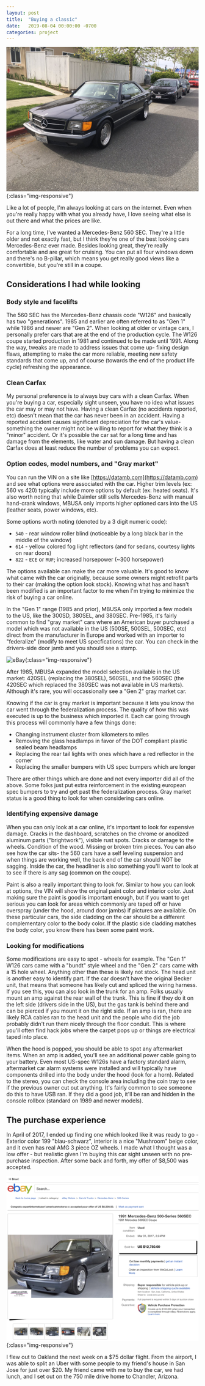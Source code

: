 ```yaml
---
layout: post
title:  "Buying a classic"
date:   2019-08-04 00:00:00 -0700
categories: project
---
```


![eBay](/i/1-buying-car/coupe-san-jose.jpg){:class="img-responsive"}

Like a lot of people, I'm always looking at cars on the internet. Even when you're really happy with what you already have, I love seeing what else is out there and what the prices are like.

For a long time, I've wanted a Mercedes-Benz 560 SEC. They're a little older and not exactly fast, but I think they're one of the best looking cars Mercedes-Benz ever made. Besides looking great, they're really comfortable and are great for cruising. You can put all four windows down and there's no B-pillar, which means you get really good views like a convertible, but you're still in a coupe.

## Considerations I had while looking

### Body style and facelifts
The 560 SEC has the Mercedes-Benz chassis code "W126" and basically has two "generations". 1985 and earlier are often referred to as "Gen 1" while 1986 and newer are "Gen 2". When looking at older or vintage cars, I personally prefer cars that are at the end of the production cycle. The W126 coupe started production in 1981 and continued to be made until 1991. Along the way, tweaks are made to address issues that come up- fixing design flaws, attempting to make the car more reliable, meeting new safety standards that come up, and of course (towards the end of the product life cycle) refreshing the appearance.

### Clean Carfax
My personal preference is to always buy cars with a clean Carfax. When you're buying a car, especially sight unseen, you have no idea what issues the car may or may not have. Having a clean Carfax (no accidents reported, etc) doesn't mean that the car has never been in an accident. Having a reported accident causes significant depreciation for the car's value- something the owner might not be willing to report for what they think is a "minor" accident. Or it's possible the car sat for a long time and has damage from the elements, like water and sun damage. But having a clean Carfax does at least reduce the number of problems you can expect.

### Option codes, model numbers, and "Gray market"
You can run the VIN on a site like [https://datamb.com](https://datamb.com) and see what options were associated with the car. Higher trim levels (ex: 560 vs 420) typically include more options by default (ex: heated seats). It's also worth noting that while Daimler still sells Mercedes-Benz with manual hand-crank windows, MBUSA only imports higher optioned cars into the US (leather seats, power windows, etc).

Some options worth noting (denoted by a 3 digit numeric code):
- `540` - rear window roller blind (noticeable by a long black bar in the middle of the window)
- `614` - yellow colored fog light reflectors (and for sedans, courtesy lights on rear doors)
- `822` - `ECE` or `RUF`; increased horsepower (~300 horsepower)

The options available can make the car more valuable. It's good to know what came with the car originally, because some owners might retrofit parts to their car (making the option look stock). Knowing what has and hasn't been modified is an important factor to me when I'm trying to minimize the risk of buying a car online.

In the "Gen 1" range (1985 and prior), MBUSA only imported a few models to the US, like the 300SD, 380SEL, and 380SEC. Pre-1985, it's fairly common to find "gray market" cars where an American buyer purchased a model which was not available in the US (500SE, 500SEL, 500SEC, etc) direct from the manufacturer in Europe and worked with an importer to "federalize" (modify to meet US specfications) the car. You can check in the drivers-side door jamb and you should see a stamp.

![eBay](/i/1-buying-car/import-stamp.png){:class="img-responsive"}

After 1985, MBUSA expanded the model selection available in the US market: 420SEL (replacing the 380SEL), 560SEL, and the 560SEC (the 420SEC which replaced the 380SEC was not available in US markets). Although it's rare, you will occassionally see a "Gen 2" gray market car.

Knowing if the car is gray market is important because it lets you know the car went through the federalization process. The quality of how this was executed is up to the business which imported it. Each car going through this process will commonly have a few things done:
- Changing instrument cluster from kilometers to miles
- Removing the glass headlamps in favor of the DOT compliant plastic sealed beam headlamps
- Replacing the rear tail lights with ones which have a red reflector in the corner
- Replacing the smaller bumpers with US spec bumpers which are longer

There are other things which are done and not every importer did all of the above. Some folks just put extra reinforcement in the existing european spec bumpers to try and get past the federalization process. Gray market status is a good thing to look for when considering cars online.

### Identifying expensive damage
When you can only look at a car online, it's important to look for expensive damage. Cracks in the dashboard, scratches on the chrome or anodized aluminum parts ("brightwork"), visible rust spots. Cracks or damage to the wheels. Condition of the wood. Missing or broken trim pieces. You can also see how the car sits- the 560 cars have a self leveling suspension and when things are working well, the back end of the car should NOT be sagging. Inside the car, the headliner is also something you'll want to look at to see if there is any sag (common on the coupe).

Paint is also a really important thing to look for. Similar to how you can look at options, the VIN will show the original paint color and interior color. Just making sure the paint is good is important enough, but if you want to get serious you can look for areas which commonly are taped off or have overspray (under the hood, around door jambs) if pictures are available.  On these particular cars, the side cladding on the car should be a different complementary color to the body color. If the plastic side cladding matches the body color, you know there has been some paint work.

### Looking for modifications
Some modifications are easy to spot - wheels for example. The "Gen 1" W126 cars came with a "bundt" style wheel and the "Gen 2" cars came with a 15 hole wheel. Anything other than these is likely not stock.
The head unit is another easy to identify part. If the car doesn't have the original Becker unit, that means that someone has likely cut and spliced the wiring harness. If you see this, you can also look in the trunk for an amp. Folks usually mount an amp against the rear wall of the trunk. This is fine if they do it on the left side (drivers side in the US), but the gas tank is behind there and can be pierced if you mount it on the right side. If an amp is ran, there are likely RCA cables ran to the head unit and the people who did the job probably didn't run them nicely through the floor conduit. This is where you'll often find hack jobs where the carpet pops up or things are electrical taped into place.


When the hood is popped, you should be able to spot any aftermarket items. When an amp is added, you'll see an additional power cable going to your battery. Even most US-spec W126s have a factory standard alarm, aftermarket car alarm systems were installed and will typically have components drilled into the body under the hood (look for a horn). Related to the stereo, you can check the console area including the coin tray to see if the previous owner cut out anything. It's fairly common to see someone do this to have USB ran. If they did a good job, it'll be ran and hidden in the console rollbox (standard on 1989 and newer models).

## The purchase experience

In April of 2017, I ended up finding one which looked like it was ready to go - Exterior color 199 "blau-schwarz", interior is a nice "Mushroom" beige color, and it even has real AMG 3 piece OZ wheels. I made what I thought was a low offer - but realistic given I'm buying this car sight unseen with no pre-purchase inspection. After some back and forth, my offer of $8,500 was accepted.

![eBay](/i/1-buying-car/ebay.png){:class="img-responsive"}

I flew out to Oakland the next week on a $75 dollar flight. From the airport, I was able to split an Uber with some people to my friend's house in San Jose for just over $20. My friend came with me to buy the car, we had lunch, and I set out on the 750 mile drive home to Chandler, Arizona.

